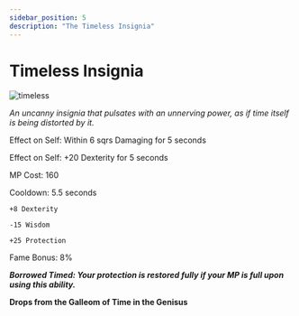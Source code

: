 ```yaml
---
sidebar_position: 5
description: "The Timeless Insignia"
---
```


# Timeless Insignia

![timeless](https://vwiki.valorserver.com/api/item/picture/timeless%20insignia)

<i>An uncanny insignia that pulsates with an unnerving power, as if time itself is being distorted by it.</i>

Effect on Self: Within 6 sqrs Damaging for 5 seconds

Effect on Self: +20 Dexterity for 5 seconds

MP Cost: 160

Cooldown: 5.5 seconds

    +8 Dexterity
    
    -15 Wisdom
    
    +25 Protection

Fame Bonus: 8%

***Borrowed Timed: Your protection is restored fully if your MP is full upon using this ability.***

**Drops from the Galleom of Time in the Genisus**
